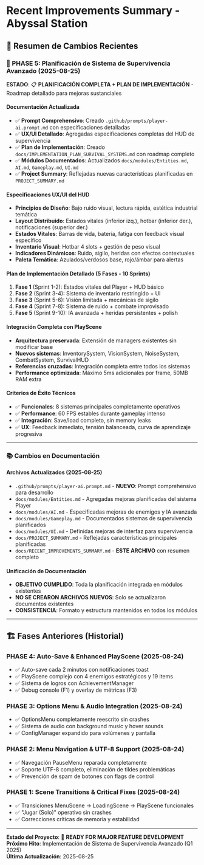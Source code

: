# Recent Improvements Summary - Abyssal Station

## 📅 Resumen de Cambios Recientes

### 🎯 PHASE 5: Planificación de Sistema de Supervivencia Avanzado (2025-08-25)

**ESTADO**: 📋 **PLANIFICACIÓN COMPLETA + PLAN DE IMPLEMENTACIÓN** - Roadmap detallado para mejoras sustanciales

#### Documentación Actualizada
- ✅ **Prompt Comprehensivo**: Creado `.github/prompts/player-ai.prompt.md` con especificaciones detalladas
- ✅ **UX/UI Detallado**: Agregadas especificaciones completas del HUD de supervivencia
- ✅ **Plan de Implementación**: Creado `docs/IMPLEMENTATION_PLAN_SURVIVAL_SYSTEMS.md` con roadmap completo
- ✅ **Módulos Documentados**: Actualizados `docs/modules/Entities.md`, `AI.md`, `Gameplay.md`, `UI.md`
- ✅ **Project Summary**: Reflejadas nuevas características planificadas en `PROJECT_SUMMARY.md`

#### Especificaciones UX/UI del HUD
- **Principios de Diseño**: Bajo ruido visual, lectura rápida, estética industrial temática
- **Layout Distribuido**: Estados vitales (inferior izq.), hotbar (inferior der.), notificaciones (superior der.)
- **Estados Vitales**: Barras de vida, batería, fatiga con feedback visual específico
- **Inventario Visual**: Hotbar 4 slots + gestión de peso visual
- **Indicadores Dinámicos**: Ruido, sigilo, heridas con efectos contextuales
- **Paleta Temática**: Azulados/verdosos base, rojo/ámbar para alertas

#### Plan de Implementación Detallado (5 Fases - 10 Sprints)
1. **Fase 1** (Sprint 1-2): Estados vitales del Player + HUD básico
2. **Fase 2** (Sprint 3-4): Sistema de inventario restringido + UI
3. **Fase 3** (Sprint 5-6): Visión limitada + mecánicas de sigilo
4. **Fase 4** (Sprint 7-8): Sistema de ruido + combate improvisado
5. **Fase 5** (Sprint 9-10): IA avanzada + heridas persistentes + polish

#### Integración Completa con PlayScene
- **Arquitectura preservada**: Extensión de managers existentes sin modificar base
- **Nuevos sistemas**: InventorySystem, VisionSystem, NoiseSystem, CombatSystem, SurvivalHUD
- **Referencias cruzadas**: Integración completa entre todos los sistemas
- **Performance optimizada**: Máximo 5ms adicionales por frame, 50MB RAM extra

#### Criterios de Éxito Técnicos
- ✅ **Funcionales**: 8 sistemas principales completamente operativos
- ✅ **Performance**: 60 FPS estables durante gameplay intenso
- ✅ **Integración**: Save/load completo, sin memory leaks
- ✅ **UX**: Feedback inmediato, tensión balanceada, curva de aprendizaje progresiva

---

### 📚 Cambios en Documentación

#### Archivos Actualizados (2025-08-25)
- `.github/prompts/player-ai.prompt.md` - **NUEVO**: Prompt comprehensivo para desarrollo
- `docs/modules/Entities.md` - Agregadas mejoras planificadas del sistema Player
- `docs/modules/AI.md` - Especificadas mejoras de enemigos y IA avanzada
- `docs/modules/Gameplay.md` - Documentados sistemas de supervivencia planificados
- `docs/modules/UI.md` - Definidas mejoras de interfaz para supervivencia
- `docs/PROJECT_SUMMARY.md` - Reflejadas características principales planificadas
- `docs/RECENT_IMPROVEMENTS_SUMMARY.md` - **ESTE ARCHIVO** con resumen completo

#### Unificación de Documentación
- **OBJETIVO CUMPLIDO**: Toda la planificación integrada en módulos existentes
- **NO SE CREARON ARCHIVOS NUEVOS**: Solo se actualizaron documentos existentes
- **CONSISTENCIA**: Formato y estructura mantenidos en todos los módulos

---

## 🏗️ Fases Anteriores (Historial)

### PHASE 4: Auto-Save & Enhanced PlayScene (2025-08-24)
- ✅ Auto-save cada 2 minutos con notificaciones toast
- ✅ PlayScene complejo con 4 enemigos estratégicos y 19 items
- ✅ Sistema de logros con AchievementManager
- ✅ Debug console (F1) y overlay de métricas (F3)

### PHASE 3: Options Menu & Audio Integration (2025-08-24)
- ✅ OptionsMenu completamente reescrito sin crashes
- ✅ Sistema de audio con background music y hover sounds
- ✅ ConfigManager expandido para volúmenes y pantalla

### PHASE 2: Menu Navigation & UTF-8 Support (2025-08-24)
- ✅ Navegación PauseMenu reparada completamente
- ✅ Soporte UTF-8 completo, eliminación de tildes problemáticas
- ✅ Prevención de spam de botones con flags de control

### PHASE 1: Scene Transitions & Critical Fixes (2025-08-24)
- ✅ Transiciones MenuScene → LoadingScene → PlayScene funcionales
- ✅ "Jugar (Solo)" operativo sin crashes
- ✅ Correcciones críticas de memoria y estabilidad

---

**Estado del Proyecto**: 🚀 **READY FOR MAJOR FEATURE DEVELOPMENT**  
**Próximo Hito**: Implementación de Sistema de Supervivencia Avanzado (Q1 2025)  
**Última Actualización**: 2025-08-25
